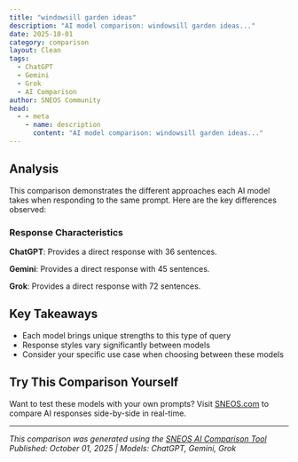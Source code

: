```yaml
---
title: "windowsill garden ideas"
description: "AI model comparison: windowsill garden ideas..."
date: 2025-10-01
category: comparison
layout: Clean
tags:
  - ChatGPT
  - Gemini
  - Grok
  - AI Comparison
author: SNEOS Community
head:
  - - meta
    - name: description
      content: "AI model comparison: windowsill garden ideas..."
---
```


<ChatComparison
  title="windowsill garden ideas"
  prompt="windowsill garden ideas"
  :responses='{"ChatGPT": "Creating a windowsill garden is a wonderful way to bring greenery indoors, add beauty to your home, and even grow some fresh herbs or small plants. Here are some creative and practical ideas for your windowsill garden:\n\n### 1. **Herb Garden**\n- Plant herbs like basil, mint, thyme, parsley, cilantro, or chives in small pots.\n- Use a sunny windowsill with at least 4-6 hours of direct sunlight.\n- You can use decorative pots or small containers to add personality.\n\n### 2. **Succulent Garden**\n- Succulents are low-maintenance and perfect for windowsills.\n- Mix different varieties and colors in a shallow tray or individual pots.\n- Use well-draining soil and avoid overwatering.\n\n### 3. **Mini Vegetable Garden**\n- Grow small vegetables like cherry tomatoes, peppers, or radishes.\n- Use deeper pots to accommodate root growth.\n- Ensure plenty of sunlight and regular watering.\n\n### 4. **Flowering Plants**\n- Choose compact flowering plants like African violets, mini orchids, or kalanchoes.\n- These add vibrant color and fragrance to your windowsill.\n- Make sure the flowers match your window\u2019s light conditions (some prefer indirect light).\n\n### 5. **Air-Purifying Plants**\n- Plants like spider plants, pothos, or snake plants are excellent for improving air quality.\n- They thrive in a range of light conditions and are easy to care for.\n\n### 6. **Hanging or Tiered Windowsill Garden**\n- Use small hanging pots or a tiered shelving unit to increase planting space vertically.\n- This is great if you have limited windowsill width.\n\n### 7. **Windowsill Terrarium**\n- Create a mini-ecosystem in a glass container.\n- Use moss, small ferns, air plants, and decorative stones or sand.\n- Terrariums are decorative and low-maintenance.\n\n### 8. **Tea Garden**\n- Grow plants used in teas like chamomile, lemon balm, and mint.\n- Harvest fresh leaves for homemade tea blends.\n\n### Tips for Success:\n- Choose the right plants for your lighting conditions (south-facing windows usually get the most sun).\n- Use quality potting mix to ensure good drainage and nutrients.\n- Water according to plant needs; overwatering is a common mistake.\n- Rotate plants occasionally for even sunlight exposure.\n- Use small, matching pots or colorful containers to create an attractive display.\n\nWould you like specific plant recommendations based on your window\u2019s orientation, or do you want ideas for decorative containers?", "Gemini": "Okay, let\u0027s brainstorm some windowsill garden ideas! To give you the best suggestions, tell me a little more about what you\u0027re looking for. Consider these questions:\n\n* **What kind of light does your windowsill get?** (South-facing is brightest, North-facing is dimmest)\n* **How much space do you have?** (Measure the width and depth of your windowsill)\n* **What\u0027s your skill level?** (Beginner, Intermediate, Advanced)\n* **What are you hoping to grow?** (Herbs, vegetables, flowers, succulents, etc.)\n* **Are you looking for a specific aesthetic?** (Modern, rustic, cottagecore, etc.)\n\nIn the meantime, here are some general ideas, categorized for your consideration:\n\n**I. By Plant Type:**\n\n* **Herb Garden:**\n * **Classic:** Basil, mint, parsley, chives, oregano, thyme, rosemary (Needs good light!)\n * **Tea Garden:** Chamomile, lemon balm, mint varieties, lavender\n * **Mediterranean:** Rosemary, thyme, oregano, sage, savory\n* **Vegetable Garden:**\n * **Easy \u0026 Compact:** Lettuce, spinach, radishes, kale, bush beans\n * **Sprouts \u0026 Microgreens:** Very fast and easy! Radish sprouts, broccoli sprouts, pea shoots.\n * **Peppers \u0026 Tomatoes:** Dwarf varieties like Tiny Tim tomatoes or patio peppers can work. (Needs lots of sun)\n* **Succulent Garden:**\n * **Low-Maintenance:** Echeveria, sedum, aloe vera, haworthia, sempervivum (hens and chicks)\n * **Unique Textures:** String of pearls, burro\u0027s tail, zebra plant\n* **Flowering Plants:**\n * **Bright and Cheerful:** Geraniums, petunias, impatiens (shade), African violets (indirect light)\n * **Fragrant:** Lavender, jasmine, gardenias\n * **Orchids:** Phalaenopsis (moth orchids) are relatively easy to grow indoors with bright, indirect light.\n* **Cactus Garden:**\n * **Desert Vibe:** Various cacti species, such as Mammillaria or Echinopsis.\n* **Houseplant Jungle:**\n * **Trailing:** Pothos, philodendron, ivy\n * **Air Purifying:** Snake plant, spider plant, peace lily (shade)\n\n**II. By Theme/Style:**\n\n* **Vertical Garden:**\n * **Wall-Mounted:** Use a vertical planter system or hanging baskets.\n * **Trellis:** Support climbing plants like peas, beans, or ivy.\n* **Hydroponic Garden:**\n * **Soil-Free:** Grow plants in water with added nutrients. Requires specific equipment.\n* **Mason Jar Garden:**\n * **Rustic Charm:** Use mason jars as individual planters.\n* **Repurposed Container Garden:**\n * **Eco-Friendly:** Use teacups, old cans, or other interesting containers.\n* **Monochromatic Garden:**\n * **Sophisticated:** Choose plants with foliage or flowers in a single color palette (e.g., all greens, all purples).\n* **Zen Garden:**\n * **Peaceful:** Combine succulents, moss, and small stones for a calming effect.\n* **Terrarium Garden:**\n * **Mini Ecosystem:** Create a closed or open terrarium with moss, ferns, and small plants.\n\n**III. Considerations for Success:**\n\n* **Drainage:** Ensure your containers have drainage holes to prevent root rot.\n* **Potting Mix:** Use a potting mix specifically formulated for containers.\n* **Watering:** Water thoroughly when the top inch of soil is dry. Don\u0027t overwater!\n* **Fertilizing:** Feed your plants regularly with a balanced fertilizer.\n* **Light:** Rotate plants regularly to ensure even light exposure.\n* **Pest Control:** Inspect plants regularly for pests and treat as needed.\n\n**IV. Specific Container Ideas:**\n\n* **Terracotta Pots:** Classic and inexpensive.\n* **Ceramic Pots:** Available in a wide variety of colors and styles.\n* **Metal Troughs:** Modern and sleek.\n* **Hanging Baskets:** Great for trailing plants.\n* **Self-Watering Containers:** Help prevent over- or under-watering.\n* **Upcycled Containers:** Creative and sustainable.\n\nI\u0027m excited to hear more about your specific needs so I can give you more personalized advice! Let me know!\n", "Grok": "Creating a windowsill garden is a fantastic way to bring greenery into your home, maximize small spaces, and grow fresh herbs, flowers, or small veggies right at your fingertips. Here are some creative and practical ideas for setting up a thriving windowsill garden, tailored to different interests and space constraints:\n\n---\n\n### **1. Herb Haven**\nGrowing herbs on a windowsill is one of the most popular and practical ideas, as they\u2019re easy to maintain and useful for cooking.\n- **Best Herbs to Grow**: Basil, mint, parsley, chives, thyme, rosemary, and oregano.\n- **Container Ideas**: Use small terracotta pots, mason jars with pebbles for drainage, or recycled tin cans with holes punched in the bottom. Label them with cute tags or paint the pots for a pop of color.\n- **Care Tips**: Most herbs need 6-8 hours of direct sunlight, so place them on a south-facing windowsill. Water when the top inch of soil feels dry, and trim regularly to encourage bushy growth.\n- **Bonus**: Group pots on a tray for easy watering and to catch drips. Add a small chalkboard sign for a farmhouse vibe.\n\n---\n\n### **2. Succulent Display**\nSucculents are low-maintenance and perfect for beginners or those with limited time.\n- **Best Succulents**: Echeveria, haworthia, jade plant, or aloe vera.\n- **Container Ideas**: Use geometric glass terrariums, shallow ceramic bowls, or even repurposed teacups for a quirky touch. Layer with decorative pebbles or sand for a polished look.\n- **Care Tips**: Succulents thrive in bright, indirect light (east or west-facing windows work well). Water sparingly\u2014once every 2-3 weeks\u2014and ensure good drainage to avoid root rot.\n- **Bonus**: Mix in some mini cacti for variety or create a themed \u201Cdesert garden\u201D with tiny figurines (like dinosaurs or fairies).\n\n---\n\n### **3. Microgreens Magic**\nMicrogreens are nutrient-packed, fast-growing plants that can be harvested in 1-3 weeks.\n- **Best Microgreens**: Radish, arugula, pea shoots, broccoli, or sunflower sprouts.\n- **Container Ideas**: Use shallow trays, repurposed takeout containers, or even egg cartons lined with plastic and drainage holes. Fill with a thin layer of potting soil.\n- **Care Tips**: Place in a sunny spot (6\u002B hours of light) or under a grow light if natural light is limited. Water gently with a spray bottle to avoid displacing seeds. Harvest with scissors when they\u2019re 1-3 inches tall.\n- **Bonus**: Sprinkle harvested microgreens on salads, sandwiches, or soups for a fresh, homegrown touch.\n\n---\n\n### **4. Flower Power**\nBrighten up your space with colorful blooms that can thrive indoors.\n- **Best Flowers**: African violets, geraniums, mini marigolds, or petunias.\n- **Container Ideas**: Opt for small decorative pots or hanging macram\u00E9 planters if your windowsill has hooks or a nearby curtain rod. Vintage saucers or thrifted china can add charm.\n- **Care Tips**: Choose a windowsill with bright, indirect light for most flowers. Rotate pots occasionally for even growth, and deadhead spent blooms to encourage more flowering.\n- **Bonus**: Paint or stencil the pots with patterns to match your home decor.\n\n---\n\n### **5. Small Veggie Patch**\nSome vegetables can grow well on a windowsill with enough light and care.\n- **Best Veggies**: Cherry tomatoes (dwarf varieties), lettuce, spinach, or green onions (regrow from kitchen scraps).\n- **Container Ideas**: Use deeper pots for roots (like for tomatoes) or long rectangular planters for greens. Green onions can grow in a glass of water with just the roots submerged.\n- **Care Tips**: Veggies need 6-8 hours of direct sunlight, so a south-facing window is ideal. Use nutrient-rich soil, and for tomatoes, add a small stake or trellis for support.\n- **Bonus**: Pair with a small compost bin nearby to recycle kitchen scraps into fertilizer.\n\n---\n\n### **6. Fairy or Themed Garden**\nCreate a whimsical mini-world on your windowsill for a fun, decorative touch.\n- **Plants to Use**: Small ferns, moss, air plants, or mini succulents.\n- **Container Ideas**: Use a shallow glass dish or tray to build a tiny landscape. Add pebbles for \u201Cpaths,\u201D miniature figurines (fairies, gnomes, or animals), and small twigs for \u201Ctrees.\u201D\n- **Care Tips**: Keep moss and ferns moist with a spray bottle, and place in a north or east-facing window to avoid harsh direct light.\n- **Bonus**: Theme it for holidays\u2014add tiny pumpkins for Halloween or mini ornaments for Christmas.\n\n---\n\n### **7. Vertical Windowsill Garden**\nIf your windowsill is narrow, go vertical to maximize space.\n- **Setup Ideas**: Install a small shelf above the windowsill or use suction cup shelves on the window glass. Hang lightweight planters with command hooks or use a tiered plant stand that fits on the sill.\n- **Plants to Grow**: Trailing plants like pothos, ivy, or string of pearls for hanging pots; small herbs or succulents for shelves.\n- **Care Tips**: Ensure upper plants don\u2019t block light for lower ones. Water carefully to avoid drips onto the floor.\n- **Bonus**: Add LED grow lights on a timer if the window doesn\u2019t provide enough natural light.\n\n---\n\n### **General Tips for Windowsill Gardens**\n- **Light Assessment**: Know your window\u2019s orientation. South-facing windows get the most sun (great for herbs and veggies), while north-facing ones suit shade-loving plants like ferns or peace lilies.\n- **Drainage**: Always use pots with drainage holes or add a layer of pebbles at the bottom to prevent waterlogging.\n- **Protection**: Place a waterproof tray or mat under pots to protect your windowsill from water damage.\n- **Rotation**: Rotate pots every few days to ensure even light exposure.\n- **Humidity**: If your home is dry (especially in winter), mist plants or place a small bowl of water nearby to increase humidity.\n\n---\n\n### **Creative Touches**\n- **Labeling**: Use popsicle sticks, painted rocks, or small chalkboard stakes to label plants.\n- **DIY Pots**: Repurpose old mugs, jars, or wooden crates for a rustic look.\n- **Seasonal Swaps**: Change out plants with the seasons\u2014grow bulbs like hyacinths in winter or sunflowers in summer.\n\n---\n\nA windowsill garden can be as simple or elaborate as you like, depending on your time, space, and aesthetic preferences. Start small with one or two plants, and expand as you gain confidence. What kind of windowsill garden are you thinking of creating? Do you have a specific style or plant in mind? I\u2019d love to help refine your vision!"}' 
  published-date="17:58"
/>

## Analysis

This comparison demonstrates the different approaches each AI model takes when responding to the same prompt. Here are the key differences observed:

### Response Characteristics

**ChatGPT**: Provides a direct response with 36 sentences. 

**Gemini**: Provides a direct response with 45 sentences. 

**Grok**: Provides a direct response with 72 sentences. 

## Key Takeaways

- Each model brings unique strengths to this type of query
- Response styles vary significantly between models
- Consider your specific use case when choosing between these models

## Try This Comparison Yourself

Want to test these models with your own prompts? Visit [SNEOS.com](https://sneos.com) to compare AI responses side-by-side in real-time.

---

*This comparison was generated using the [SNEOS AI Comparison Tool](https://sneos.com)*
*Published: October 01, 2025 | Models: ChatGPT, Gemini, Grok*
